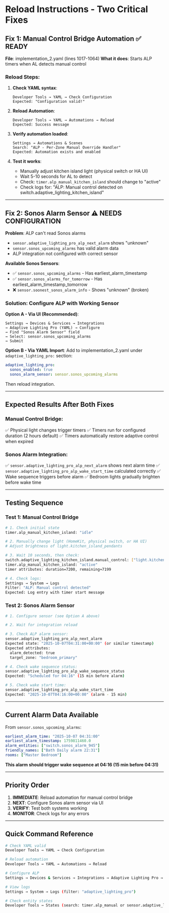# Reload Instructions - Two Critical Fixes

## Fix 1: Manual Control Bridge Automation ✅ READY

**File**: implementation_2.yaml (lines 1017-1064)
**What it does**: Starts ALP timers when AL detects manual control

### Reload Steps:

1. **Check YAML syntax**:
   ```
   Developer Tools → YAML → Check Configuration
   Expected: "Configuration valid!"
   ```

2. **Reload Automation**:
   ```
   Developer Tools → YAML → Automations → Reload
   Expected: Success message
   ```

3. **Verify automation loaded**:
   ```
   Settings → Automations & Scenes
   Search: "ALP - Per-Zone Manual Override Handler"
   Expected: Automation exists and enabled
   ```

4. **Test it works**:
   - Manually adjust kitchen island light (physical switch or HA UI)
   - Wait 5-10 seconds for AL to detect
   - Check: `timer.alp_manual_kitchen_island` should change to "active"
   - Check logs for: "ALP: Manual control detected on switch.adaptive_lighting_kitchen_island"

---

## Fix 2: Sonos Alarm Sensor ⚠️ NEEDS CONFIGURATION

**Problem**: ALP can't read Sonos alarms
- `sensor.adaptive_lighting_pro_alp_next_alarm` shows "unknown"
- `sensor.sonos_upcoming_alarms` has valid alarm data
- ALP integration not configured with correct sensor

**Available Sonos Sensors**:
- ✅ `sensor.sonos_upcoming_alarms` - Has earliest_alarm_timestamp
- ✅ `sensor.sonos_alarms_for_tomorrow` - Has earliest_alarm_timestamp_tomorrow
- ❌ `sensor.soonest_sonos_alarm_info` - Shows "unknown" (broken)

### Solution: Configure ALP with Working Sensor

**Option A - Via UI (Recommended)**:
```
Settings → Devices & Services → Integrations
→ Adaptive Lighting Pro (YAML) → Configure
→ Find "Sonos Alarm Sensor" field
→ Select: sensor.sonos_upcoming_alarms
→ Submit
```

**Option B - Via YAML Import**:
Add to implementation_2.yaml under `adaptive_lighting_pro:` section:
```yaml
adaptive_lighting_pro:
  sonos_enabled: true
  sonos_alarm_sensor: sensor.sonos_upcoming_alarms
```

Then reload integration.

---

## Expected Results After Both Fixes

### Manual Control Bridge:
✅ Physical light changes trigger timers
✅ Timers run for configured duration (2 hours default)
✅ Timers automatically restore adaptive control when expired

### Sonos Alarm Integration:
✅ `sensor.adaptive_lighting_pro_alp_next_alarm` shows next alarm time
✅ `sensor.adaptive_lighting_pro_alp_wake_start_time` calculated correctly
✅ Wake sequence triggers before alarm
✅ Bedroom lights gradually brighten before wake time

---

## Testing Sequence

### Test 1: Manual Control Bridge
```bash
# 1. Check initial state
timer.alp_manual_kitchen_island: "idle"

# 2. Manually change light (HomeKit, physical switch, or HA UI)
# Adjust brightness of light.kitchen_island_pendants

# 3. Wait 10 seconds, then check:
switch.adaptive_lighting_kitchen_island.manual_control: ["light.kitchen_island_pendants"]
timer.alp_manual_kitchen_island: "active"
timer attributes: duration=7200, remaining≈7199

# 4. Check logs:
Settings → System → Logs
Filter: "ALP: Manual control detected"
Expected: Log entry with timer start message
```

### Test 2: Sonos Alarm Sensor
```bash
# 1. Configure sensor (see Option A above)

# 2. Wait for integration reload

# 3. Check ALP alarm sensor:
sensor.adaptive_lighting_pro_alp_next_alarm
Expected state: "2025-10-07T04:31:00+00:00" (or similar timestamp)
Expected attributes:
  alarm_detected: true
  target_zone: "bedroom_primary"

# 4. Check wake sequence status:
sensor.adaptive_lighting_pro_alp_wake_sequence_status
Expected: "Scheduled for 04:16" (15 min before alarm)

# 5. Check wake start time:
sensor.adaptive_lighting_pro_alp_wake_start_time
Expected: "2025-10-07T04:16:00+00:00" (alarm - 15 min)
```

---

## Current Alarm Data Available

From `sensor.sonos_upcoming_alarms`:
```yaml
earliest_alarm_time: "2025-10-07 04:31:00"
earliest_alarm_timestamp: 1759811460.0
alarm_entities: ["switch.sonos_alarm_945"]
friendly_names: ["Bath Daily alarm 22:31"]
rooms: ["Master Bedroom"]
```

**This alarm should trigger wake sequence at 04:16 (15 min before 04:31)**

---

## Priority Order

1. **IMMEDIATE**: Reload automation for manual control bridge
2. **NEXT**: Configure Sonos alarm sensor via UI
3. **VERIFY**: Test both systems working
4. **MONITOR**: Check logs for any errors

---

## Quick Command Reference

```bash
# Check YAML valid
Developer Tools → YAML → Check Configuration

# Reload automation
Developer Tools → YAML → Automations → Reload

# Configure ALP
Settings → Devices & Services → Integrations → Adaptive Lighting Pro → Configure

# View logs
Settings → System → Logs (filter: "adaptive_lighting_pro")

# Check entity states
Developer Tools → States (search: timer.alp_manual or sensor.adaptive_lighting_pro)
```
